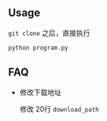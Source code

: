 ## Usage

`git clone` 之后，直接执行

```bash
python program.py

```

## FAQ

- 修改下载地址

    修改 20行 `download_path`